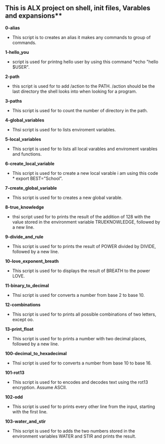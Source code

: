 ## This is ALX project on shell, init files, Varables and expansions**

**0-alias**
* This script is to creates an alias it makes any commands to group of commands.

**1-hello_you**
* script is used for printng hello user by using this command *echo "hello $USER".

**2-path**
* this script is used for to add /action to the PATH. /action should be the last directory the shell looks into when looking for a program.

**3-paths**
* This script is used for to count the number of directory in the path.

**4-global_variables**
* Thsi script is used for to lists enviroment variables.

**5-local_variables**
* This script is used for to lists all local varables and enviroment varables and functions.

**6-create_local_variable**
* This script is used for to create a new local varable i am using this code * export BEST="School".

**7-create_global_variable**
* This script is used for to creates a new global varable.

**8-true_knowledge**

* thsi script used for to  prints the result of the addition of 128 with the value stored in the environment variable TRUEKNOWLEDGE, followed by a new line.

**9-divide_and_rule**
* This script is used for to prints the result of POWER divided by DIVIDE, followed by a new line.

**10-love_exponent_breath**
* This script is used for to displays the result of BREATH to the power LOVE.

**11-binary_to_decimal**
* Thsi script is used for converts a number from base 2 to base 10.

**12-combinations**
* This script is used for to prints all possible combinations of two letters, except oo.

**13-print_float**
* This script is used for to prints a number with two decimal places, followed by a new line.

**100-decimal_to_hexadecimal**
* Thsi script is used for to converts a number from base 10 to base 16.

**101-rot13**
* This script is used for to encodes and decodes text using the rot13 encryption. Assume ASCII.

**102-odd**
* This script is used for to prints every other line from the input, starting with the first line.

**103-water_and_stir**
* This script is used for to adds the two numbers stored in the environment variables WATER and STIR and prints the result.